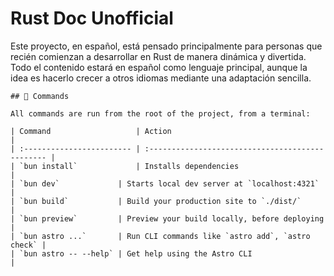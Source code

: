 # Rust Doc Unofficial
Este proyecto, en español, está pensado principalmente para personas que recién comienzan a desarrollar en Rust de manera dinámica y divertida. Todo el contenido estará en español como lenguaje principal, aunque la idea es hacerlo crecer a otros idiomas mediante una adaptación sencilla.


```text
## 🧞 Commands

All commands are run from the root of the project, from a terminal:

| Command                   | Action                                           |
| :------------------------ | :----------------------------------------------- |
| `bun install`             | Installs dependencies                            |
| `bun dev`             | Starts local dev server at `localhost:4321`      |
| `bun build`           | Build your production site to `./dist/`          |
| `bun preview`         | Preview your build locally, before deploying     |
| `bun astro ...`       | Run CLI commands like `astro add`, `astro check` |
| `bun astro -- --help` | Get help using the Astro CLI                     |
```
```
